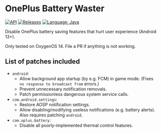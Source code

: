 # OnePlus Battery Waster

[![API](https://img.shields.io/badge/API-33%2B-brightgreen.svg?style=flat)](https://android-arsenal.com/api?level=33)
[![Releases](https://img.shields.io/github/downloads/Xposed-Modules-Repo/be.mygod.oplus.batterywaster/total.svg)](https://github.com/Xposed-Modules-Repo/be.mygod.oplus.batterywaster/releases)
[![Language: Java](https://img.shields.io/github/languages/top/Xposed-Modules-Repo/be.mygod.oplus.batterywaster.svg)](https://github.com/Xposed-Modules-Repo/be.mygod.oplus.batterywaster/search?l=java)

Disable OnePlus battery saving features that hurt user experience (Android 13+).

Only tested on OxygenOS 14.
File a PR if anything is not working.

## List of patches included

* `android`:
  - Allow background app startup (by e.g. FCM) in game mode.
    (Fixes `no response to broadcast from` errors.)
  - Prevent unnecessary notification removals.
  - Patch permissionless dangerous system service calls.
* `com.android.settings`:
  - Restore AOSP notification settings.
  - Allow disabling/modifying useless notifications (e.g. battery alerts).
    Also requires patching `android`.
* `com.oplus.battery`:
  - Disable all poorly-implemented thermal control features.
